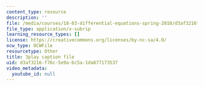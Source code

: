 ```yaml
---
content_type: resource
description: ''
file: /media/courses/18-03-differential-equations-spring-2010/d3af3216f76c5e9abc5a1da877173537_vP-oRQqmeg4.vtt
file_type: application/x-subrip
learning_resource_types: []
license: https://creativecommons.org/licenses/by-nc-sa/4.0/
ocw_type: OCWFile
resourcetype: Other
title: 3play caption file
uid: d3af3216-f76c-5e9a-bc5a-1da877173537
video_metadata:
  youtube_id: null
---
```

